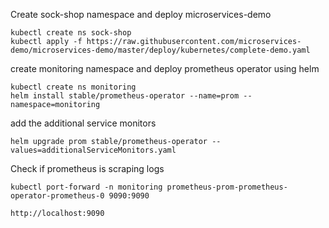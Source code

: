 Create sock-shop namespace and deploy microservices-demo
```
kubectl create ns sock-shop
kubectl apply -f https://raw.githubusercontent.com/microservices-demo/microservices-demo/master/deploy/kubernetes/complete-demo.yaml
```

create monitoring namespace and deploy prometheus operator using helm
```
kubectl create ns monitoring
helm install stable/prometheus-operator --name=prom --namespace=monitoring
```

add the additional service monitors
```
helm upgrade prom stable/prometheus-operator --values=additionalServiceMonitors.yaml
```

Check if prometheus is scraping logs
```
kubectl port-forward -n monitoring prometheus-prom-prometheus-operator-prometheus-0 9090:9090
```
```
http://localhost:9090
```
